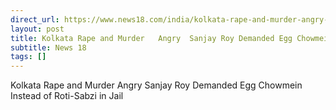 ```yaml
---
direct_url: https://www.news18.com/india/kolkata-rape-and-murder-angry-sanjay-roy-demanded-egg-chowmein-instead-of-roti-sabzi-in-jail-9033852.html
layout: post
title: Kolkata Rape and Murder   Angry  Sanjay Roy Demanded Egg Chowmein Instead of Roti-Sabzi in Jail
subtitle: News 18
tags: []
---
```


Kolkata Rape and Murder   Angry  Sanjay Roy Demanded Egg Chowmein Instead of Roti-Sabzi in Jail
